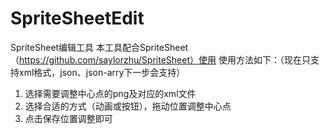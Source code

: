 SpriteSheetEdit
===============

SpriteSheet编辑工具
本工具配合SpriteSheet（https://github.com/saylorzhu/SpriteSheet）使用
使用方法如下：（现在只支持xml格式，json、json-arry下一步会支持）
  1. 选择需要调整中心点的png及对应的xml文件
  2. 选择合适的方式（动画或按钮），拖动位置调整中心点
  3. 点击保存位置调整即可
